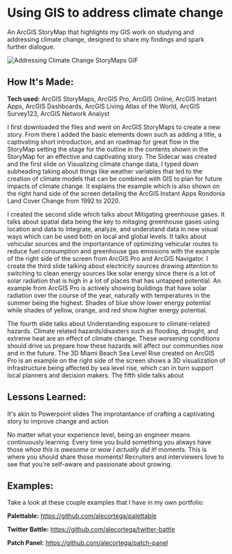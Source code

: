 # Using GIS to address climate change
An ArcGIS StoryMap that highlights my GIS work on studying and addressing climate change, designed to share my findings and spark further dialogue.

<img alt = "Addressing Climate Change StoryMaps GIF" img src="./Using GIS to address climate change - Google Chrome 2024-06-13 21-22-08.gif"/>

## How It's Made:

**Tech used:** ArcGIS StoryMaps, ArcGIS Pro, ArcGIS Online, ArcGIS Instant Apps, ArcGIS Dashboards, ArcGIS Living Atlas of the World, ArcGIS Survey123, ArcGIS Network Analyst

I first downloaded the files and went on ArcGIS StoryMaps to create a new story. From there I added the basic elements down such as adding a title, a captivating short introduction, and an roadmap for great flow in the StoryMap setting the stage for the outline in the contents shown in the StoryMap for an effective and captivating story. The Sidecar was created and the first slide on Visualizing climate change data, I typed down subheading taking about things like weather variables that led to the creation of climate models that can be combined with GIS to plan for future impacts of climate change. It explains the example which is also shown on the right hand side of the screen detailing the ArcGIS Instant Apps Rondonia Land Cover Change from 1992 to 2020.

I created the second slide which talks about Mitigating greenhouse gases. It talks about spatial data being the key to mitaging greenhouse gases using location and data to integrate, analyze, and understand data in new visual ways which can be used both on local and global levels. It talks about vehicular sources and the importantance of optimizing vehicular routes to reduce fuel consumption and greenhouse gas emissions with the example of the right side of the screen from ArcGIS Pro and ArcGIS Navigator. I create the third slide talking about electricity sources drawing attention to switching to clean energy sources like solar energy since there is a lot of solar radiation that is high in a lot of places that has untapped potential. An example from ArcGIS Pro is actively showing buildings that have solar radiation over the course of the year, naturally with temperatures in the summer being the highest. Shades of blue show lower energy potential while shades of yellow, orange, and red show higher energy potential.

The fourth slide talks about Understanding exposure to climate-related hazards. Climate related hazards/disasters such as flooding, drought, and extreme heat are an effect of climate change. These worsening conditions should drive us prepare how these hazards will affect our communities now and in the future. The 3D Miami Beach Sea Level Rise created on ArcGIS Pro is an example on the right side of the screen shows a 3D visualization of infrastructure being affected by sea level rise, which can in turn support local planners and decision makers. The fifth slide talks about 

## Lessons Learned:


It's akin to Powerpoint slides
The improtantance of crafting a captivating story to improve change and action

No matter what your experience level, being an engineer means continuously learning. Every time you build something you always have those *whoa this is awesome* or *wow I actually did it!* moments. This is where you should share those moments! Recruiters and interviewers love to see that you're self-aware and passionate about growing.

## Examples:
Take a look at these couple examples that I have in my own portfolio:

**Palettable:** https://github.com/alecortega/palettable

**Twitter Battle:** https://github.com/alecortega/twitter-battle

**Patch Panel:** https://github.com/alecortega/patch-panel
